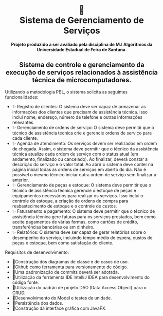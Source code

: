 <h1 align="center">
📄<br>Sistema de Gerenciamento de Serviços
</h1>
<h4 align="center">
Projeto produzido a ser avaliado pela disciplina de M.I Algoritmos da Universidade Estadual de Feira de Santana. 
</h4>
<h2 align="center">
Sistema de controle e gerenciamento da execução de serviços relacionados à assistência técnica de microcomputadores.
</h2>

Utilizando a metodologia PBL, o sistema solicita as seguintes funcionalidades:

- ✨ Registro de clientes: O sistema deve ser capaz de armazenar as informações dos clientes que precisam de assistência técnica. Isso inclui nome, endereço, número de telefone e outras informações relevantes.
- ✨ Gerenciamento de ordens de serviço: O sistema deve permitir que o técnico de assistência técnica crie e gerencie ordens de serviço para cada cliente.
- ✨ Agenda de atendimento: Os serviços devem ser realizados em ordem de chegada. Assim, o sistema deve permitir que o técnico da assistência técnica atualize cada ordem de serviço com o status atual (em andamento, finalizado ou cancelado). Ao finalizar, deverá constar a descrição do serviço e o valor total. Ao abrir o sistema deve conter na página inicial todas as ordens de serviços em aberto do dia. Não é possível o mesmo técnico iniciar outra ordem de serviço sem finalizar a anterior.
- ✨ Gerenciamento de peças e estoque: O sistema deve permitir que o técnico de assistência técnica gerencie o estoque de peças e equipamentos necessários para realizar os serviços. Isso inclui o controle do estoque, a criação de ordens de compra para reabastecimento de estoque e o controle de custos.
- ✨ Faturamento e pagamento: O sistema deve permitir que o técnico de assistência técnica gere faturas para os serviços prestados, bem como aceite pagamentos de várias formas, como cartões de crédito, transferências bancárias ou em dinheiro.
- ✨ Relatórios: O sistema deve ser capaz de gerar relatórios sobre o desempenho do serviço, incluindo tempo médio de espera, custos de peças e estoque, bem como satisfação do cliente.

Requisitos de desenvolvimento:
- 📝Construção dos diagramas de classe e de casos de uso.
- 📝Github como ferramenta para versionamento de código.
- 📝Uma padronização de commits deverá ser adotada.
- 📝Utilização da ferramenta IDE IntelliJ IDEA para desenvolvimento do código fonte.
- 📝Utilização do padrão de projeto DAO (Data Access Object) para o CRUD.
- 📝Desenvolvimento do Model e testes de unidade.
- 📝Persistência dos dados.
- 📝Construção da interface gráfica com JavaFX.

